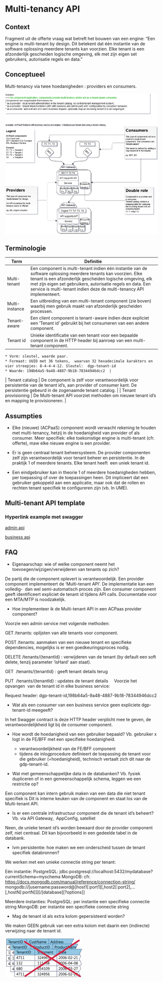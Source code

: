 # Multi-tenancy API


## Context

Fragment uit de offerte vraag wat betreft het bouwen van een engine:
“Een engine is multi-tenant by design. Dit betekent dat één instantie van de software oplossing meerdere tenants kan voorzien. Elke tenant is een afzonderlijk gescheiden logische omgeving, elk met zijn eigen set gebruikers, autorisatie regels en data.”


## Conceptueel

Multi-tenancy via twee hoedanigheden : providers en consumers.

![multitenancy_conceptueel](/img/multitenancy_conceptueel_20180313.jpg)

## Terminologie

| Term | Definitie |
| --- | --- |
| Multi-tenant |	Een component is multi-tenant indien één instantie van de software oplossing meerdere tenants kan voorzien. Elke tenant is een afzonderlijk gescheiden logische omgeving, elk met zijn eigen set gebruikers, autorisatie regels en data. Een service is multi-tenant indien deze de multi-tenancy API implementeert. |
| Multi-instance| Een uitbreiding van een multi-tenant component (zie boven) waarbij men gebruik maakt van afzonderlijk gescheiden processen. |
| Tenant-aware | Een client component is tenant-aware indien deze expliciet een ‘Tenant id’ gebruikt bij het consumeren van een andere component. |
| Tenant id | Unieke identificatie van een tenant  voor een bepaalde component in de HTTP header bij aanroep van een multi-tenant component.
	* Vorm: sleutel, waarde paar. 
	* Formaat: UUID met 36 tekens,  waarvan 32 hexadecimale karakters en vier streepjes: 8-4-4-4-12. Sleutel:  dgp-tenant-id
	* Waarde: 198b64a5-9a48-4887-9b18-78344946dcc2  |
| Tenant catalog | De component is zelf voor verantwoordelijk voor persistentie van de tenant id’s, aan provider of consumer kant. De persistentie gebeurd in de zogenaamde tenant catalog. |
| Tenant provisioning | De Multi-tenant API voorziet methoden om nieuwe tenant id’s en mapping te provisioneren. | 


## Assumpties

* Elke (nieuwe) (ACPaaS) component wordt verwacht rekening te houden met multi-tenancy, hetzij in de hoedanigheid van provider of als consumer. 
Meer specifiek: elke toekomstige engine is multi-tenant (cfr. offerte), maw elke nieuwe engine is een provider.

* Er is geen centraal tenant beheersysteem.
De provider componenten zelf zijn verantwoordelijk voor tenant beheer en persistentie. In de praktijk 1 of meerdere tenants. Elke tenant heeft  een uniek tenant id. 

* Een eindgebruiker kan in theorie 1 of meerdere hoedanigheden hebben, per toepassing of over de toepassingen heen. Dit impliceert dat een gebruiker gekoppeld aan een applicatie, maar ook dat de rollen en rechten tenant specifiek te configureren zijn (vb. In UME).

## Multi-tenant API template

### Hyperlink example met swagger
[admin api](https://editor.swagger.io/?url=https://raw.githubusercontent.com/digipolisantwerpdocumentation/api-design-and-patterns/multitenancy/swaggers/multitenancy/admin.json) 

[business api](https://editor.swagger.io/?url=https://raw.githubusercontent.com/digipolisantwerpdocumentation/api-design-and-patterns/multitenancy/swaggers/multitenancy/business.json) 


## FAQ

*  Eigenaarschap: wie of welke component neemt het toevoegen/wijzigen/verwijderen van tenants op zich?

De partij die de component oplevert is verantwoordelijk.
Een provider component implementeert de ‘Multi-tenant API’. De implementatie kan een volledig-  dan wel semi-automatisch proces zijn.
Een consumer component geeft identificeert expliciet de tenant id tijdens API calls. 
Documentatie voor een MTA/MTP is noodzakelijk.

*  Hoe implementeer ik de Multi-tenant API in een ACPaas provider component?

Voorzie een admin service met volgende methoden:

GET /tenants: oplijsten van alle tenants voor component.

POST /tenants: aanmaken van een nieuwe tenant en specifieke dependencies, mogelijks is er een goedkeuringsproces nodig.

DELETE /tenants/{tenantId} : verwijderen van de tenant (by default een soft delete, tenzij parameter ‘isHard’ aan staat).

GET  /tenants/{tenantId} : geeft tenant details terug

PUT  /tenants/{tenantId} : updates de tenant details
    
Voorzie het opvangen  van de tenant id in elke business service: 

Request header: dgp-tenant-id,198b64a5-9a48-4887-9b18-78344946dcc2

* Wat als een consumer van een business service geen expliciete dgp-tenant-id meegeeft?

In het Swagger contract is deze HTTP header verplicht mee te geven, de verantwoordelijkheid ligt bij de consumer component.

* Hoe wordt de hoedanigheid van een gebruiker bepaald? 
Vb. gebruiker x logt in de FE/BFF met een specifieke hoedanigheid.

	* verantwoordelijkheid van de FE/BFF component
	* tijdens de inlogprocedure definieert de toepassing de tenant voor die gebruiker (=hoedanigheid), technisch vertaalt zich dit naar de gdp-tenant-id.

* Wat met gemeenschappelijke data in de databanken?
Vb. fysiek dupliceren of in een gemeenschappelijk schema, leggen we een restrictie op?

Een component kan intern gebruik maken van een data die niet tenant specifiek is
Dit is interne keuken van de component en staat los van de Multi-tenant API.

* Is er een centrale infrastructuur component die de tenant id’s beheert?
Vb. via API Gateway,  AppConfig,  satelliet

Neen, de unieke tenant id’s worden bewaard door de provider component zelf, niet centraal. Dit kan bijvoorbeeld in een gedeelde tabel in de databank.

* Ivm persistentie: hoe maken we een onderscheid tussen de tenant specifiek databronnen?

We werken met een unieke connectie string per tenant:

Eén instantie:
PostgreSQL: jdbc:postgresql://localhost:5432/mydatabase?currentSchema=myschema
MongoDB: cfr. https://docs.mongodb.com/manual/reference/connection-string/
mongodb://[username:password@]host1[:port1][,host2[:port2],...[,hostN[:portN]]][/[database][?options]]

Meerdere instanties:
PostgreSQL: per instantie een specifieke connectie string
MongoDB: per instantie een specifieke connectie string

* Mag de tenant id als extra kolom gepersisteerd worden?

We maken GEEN gebruik van een extra kolom met daarin een (indirecte) verwijzing naar de tenant id.

![multitenancy_no_tenant_id_columns](/img/multitenancy_no_tenant_id_comlumns_20180313.jpg)
